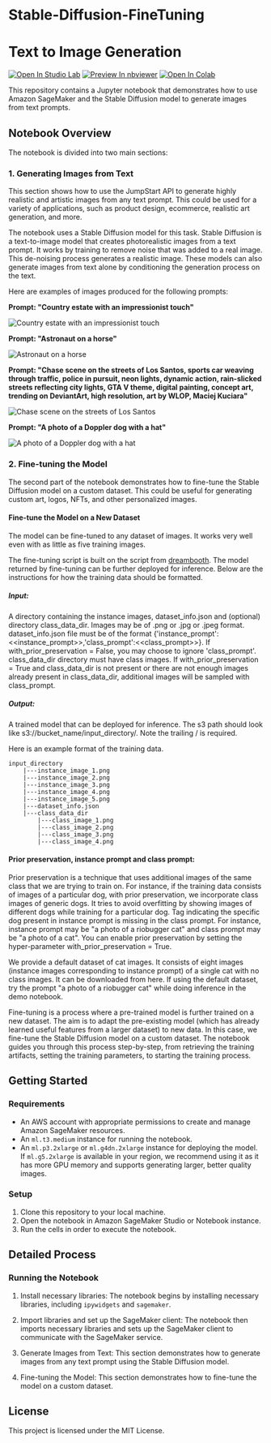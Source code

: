 # Stable-Diffusion-FineTuning
# Text to Image Generation

[![Open In Studio Lab](https://studiolab.sagemaker.aws/studiolab.svg)](https://studiolab.sagemaker.aws/import/github/vivek7208/Stable-Diffusion-FineTuning/blob/master/stable-diffusion-v2.ipynb)
[![Preview In nbviewer](https://img.shields.io/badge/render-nbviewer-orange.svg)](https://nbviewer.jupyter.org/github/vivek7208/Stable-Diffusion-FineTuning/blob/master/stable-diffusion-v2.ipynb)
[![Open In Colab](https://colab.research.google.com/assets/colab-badge.svg)](https://colab.research.google.com/github/vivek7208/Stable-Diffusion-FineTuning/blob/master/stable-diffusion-v2.ipynb)


This repository contains a Jupyter notebook that demonstrates how to use Amazon SageMaker and the Stable Diffusion model to generate images from text prompts.

## Notebook Overview

The notebook is divided into two main sections:

### 1. Generating Images from Text

This section shows how to use the JumpStart API to generate highly realistic and artistic images from any text prompt. This could be used for a variety of applications, such as product design, ecommerce, realistic art generation, and more.

The notebook uses a Stable Diffusion model for this task. Stable Diffusion is a text-to-image model that creates photorealistic images from a text prompt. It works by training to remove noise that was added to a real image. This de-noising process generates a realistic image. These models can also generate images from text alone by conditioning the generation process on the text.

Here are examples of images produced for the following prompts:

**Prompt: "Country estate with an impressionist touch"**

![Country estate with an impressionist touch](https://github.com/vivek7208/Stable-Diffusion-FineTuning/assets/65945306/d63fd56c-880b-43bb-9783-1a316213db61)


**Prompt: "Astronaut on a horse"**

![Astronaut on a horse](https://github.com/vivek7208/Stable-Diffusion-FineTuning/assets/65945306/ac9fec59-3e26-4b21-b49f-aabd98bf85d3)


**Prompt: "Chase scene on the streets of Los Santos, sports car weaving through traffic, police in pursuit, neon lights, dynamic action, rain-slicked streets reflecting city lights, GTA V theme, digital painting, concept art, trending on DeviantArt, high resolution, art by WLOP, Maciej Kuciara"**

![Chase scene on the streets of Los Santos](https://github.com/vivek7208/Stable-Diffusion-FineTuning/assets/65945306/91c3ca13-4d00-46af-85d0-e39d61032ccd)


**Prompt: "A photo of a Doppler dog with a hat"**

![A photo of a Doppler dog with a hat](https://github.com/vivek7208/Stable-Diffusion-FineTuning/assets/65945306/22c6228a-72b4-4bcd-9a91-cdd128e6b964)


### 2. Fine-tuning the Model

The second part of the notebook demonstrates how to fine-tune the Stable Diffusion model on a custom dataset. This could be useful for generating custom art, logos, NFTs, and other personalized images.

#### Fine-tune the Model on a New Dataset

The model can be fine-tuned to any dataset of images. It works very well even with as little as five training images.

The fine-tuning script is built on the script from [dreambooth](https://dreambooth.github.io/). The model returned by fine-tuning can be further deployed for inference. Below are the instructions for how the training data should be formatted.

##### Input: 
A directory containing the instance images, dataset_info.json and (optional) directory class_data_dir. Images may be of .png or .jpg or .jpeg format. dataset_info.json file must be of the format {'instance_prompt':<<instance_prompt>>,'class_prompt':<<class_prompt>>}. If with_prior_preservation = False, you may choose to ignore 'class_prompt'. class_data_dir directory must have class images. If with_prior_preservation = True and class_data_dir is not present or there are not enough images already present in class_data_dir, additional images will be sampled with class_prompt.

##### Output: 
A trained model that can be deployed for inference. The s3 path should look like s3://bucket_name/input_directory/. Note the trailing / is required.

Here is an example format of the training data.

```
input_directory
    |---instance_image_1.png
    |---instance_image_2.png
    |---instance_image_3.png
    |---instance_image_4.png
    |---instance_image_5.png
    |---dataset_info.json
    |---class_data_dir
        |---class_image_1.png
        |---class_image_2.png
        |---class_image_3.png
        |---class_image_4.png
```

#### Prior preservation, instance prompt and class prompt: 
Prior preservation is a technique that uses additional images of the same class that we are trying to train on. For instance, if the training data consists of images of a particular dog, with prior preservation, we incorporate class images of generic dogs. It tries to avoid overfitting by showing images of different dogs while training for a particular dog. Tag indicating the specific dog present in instance prompt is missing in the class prompt. For instance, instance prompt may be "a photo of a riobugger cat" and class prompt may be "a photo of a cat". You can enable prior preservation by setting the hyper-parameter with_prior_preservation = True.

We provide a default dataset of cat images. It consists of eight images (instance images corresponding to instance prompt) of a single cat with no class images. It can be downloaded from here. If using the default dataset, try the prompt "a photo of a riobugger cat" while doing inference in the demo notebook.

Fine-tuning is a process where a pre-trained model is further trained on a new dataset. The aim is to adapt the pre-existing model (which has already learned useful features from a larger dataset) to new data. In this case, we fine-tune the Stable Diffusion model on a custom dataset. The notebook guides you through this process step-by-step, from retrieving the training artifacts, setting the training parameters, to starting the training process.

## Getting Started

### Requirements

- An AWS account with appropriate permissions to create and manage Amazon SageMaker resources.
- An `ml.t3.medium` instance for running the notebook.
- An `ml.p3.2xlarge` or `ml.g4dn.2xlarge` instance for deploying the model. If `ml.g5.2xlarge` is available in your region, we recommend using it as it has more GPU memory and supports generating larger, better quality images.

### Setup

1. Clone this repository to your local machine.
2. Open the notebook in Amazon SageMaker Studio or Notebook instance.
3. Run the cells in order to execute the notebook.

## Detailed Process

### Running the Notebook

1. Install necessary libraries: The notebook begins by installing necessary libraries, including `ipywidgets` and `sagemaker`.

2. Import libraries and set up the SageMaker client: The notebook then imports necessary libraries and sets up the SageMaker client to communicate with the SageMaker service.

3. Generate Images from Text: This section demonstrates how to generate images from any text prompt using the Stable Diffusion model.

4. Fine-tuning the Model: This section demonstrates how to fine-tune the model on a custom dataset. 

## License

This project is licensed under the MIT License.
